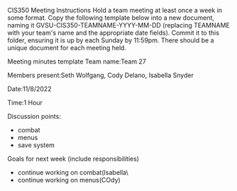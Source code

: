 CIS350 Meeting Instructions
Hold a team meeting at least once a week in some format. Copy the following template below into a new document, naming it GVSU-CIS350-TEAMNAME-YYYY-MM-DD (replacing TEAMNAME with your team's name and the appropriate date fields). Commit it to this folder, ensuring it is up by each Sunday by 11:59pm. There should be a unique document for each meeting held.

Meeting minutes template
Team name:Team 27

Members present:Seth Wolfgang, Cody Delano, Isabella Snyder

Date:11/8/2022

Time:1 Hour

Discussion points:
* combat
* menus
* save system

Goals for next week (include responsibilities)
* continue working on combat(Isabella\
* continue working on menus(COdy)

